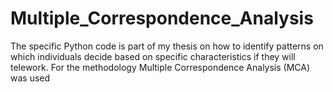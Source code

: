# Multiple_Correspondence_Analysis
The specific Python code is part of my thesis on how to identify patterns on which individuals decide based on specific characteristics if they will telework. For the methodology Multiple Correspondence Analysis (MCA) was used
